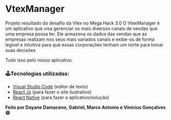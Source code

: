 # VtexManager

Projeto resultado do desafio da Vtex no Mega Hack 3.0
O VtexManager é um aplicativo que visa gerenciar os mais diversos canais de vendas que uma empresa possa ter. 
Ele armazena os dados das vendas que as empresas realizam nos seus mais variados canais e exibe-os de forma 
legível e intuitiva para que essas corporações tenham um norte para tomar suas decisões

Tudo isso pelo nosso aplicativo.

### 🕹Tecnologias utilizadas:

- [Visual Studio Code](https://visualstudio.microsoft.com/pt-br/) (editor de texto)
- [React Js](https://pt-br.reactjs.org/) (para fazer o site ilustrativo)
- [React Native](https://reactnative.dev/) (para fazer o aplicativo/solução)

**Feito por Dayane Damaceno, Gabriel, Marco Antonio e Vinicius Gonçalves 😄**


